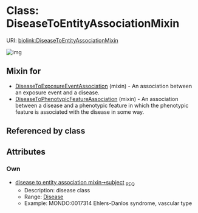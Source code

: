 
# Class: DiseaseToEntityAssociationMixin




URI: [biolink:DiseaseToEntityAssociationMixin](https://w3id.org/biolink/vocab/DiseaseToEntityAssociationMixin)


![img](http://yuml.me/diagram/nofunky;dir:TB/class/[Disease]<subject%201..1-%20[DiseaseToEntityAssociationMixin],[DiseaseToPhenotypicFeatureAssociation]uses%20-.->[DiseaseToEntityAssociationMixin],[DiseaseToExposureEventAssociation]uses%20-.->[DiseaseToEntityAssociationMixin],[DiseaseToPhenotypicFeatureAssociation],[DiseaseToExposureEventAssociation],[Disease])

## Mixin for

 * [DiseaseToExposureEventAssociation](DiseaseToExposureEventAssociation.md) (mixin)  - An association between an exposure event and a disease.
 * [DiseaseToPhenotypicFeatureAssociation](DiseaseToPhenotypicFeatureAssociation.md) (mixin)  - An association between a disease and a phenotypic feature in which the phenotypic feature is associated with the disease in some way.

## Referenced by class


## Attributes


### Own

 * [disease to entity association mixin➞subject](disease_to_entity_association_mixin_subject.md)  <sub>REQ</sub>
     * Description: disease class
     * Range: [Disease](Disease.md)
     * Example: MONDO:0017314 Ehlers-Danlos syndrome, vascular type
